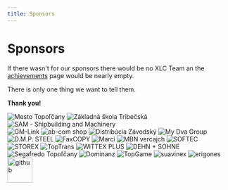 ```yaml
---
title: Sponsors
---
```


# Sponsors

If there wasn't for our sponsors there would be no XLC Team an the
[achievements](/achievements) page would be nearly empty.

There is only one thing we want to tell them.

**Thank you!**

<div id="sponsors_top">
    <img src="/img/sponsors/topolcany.jpg" alt="Mesto Topoľčany"></img>
    <img src="/img/sponsors/tribecska.png" alt="Základná škola Tribečská"></img>
    <img src="/img/sponsors/sam.png" alt="SAM - Shipbuilding and Machinery"></img>
</div>

<div id="sponsors_scroller">
    <img src="/img/sponsors/gmlink.jpg" alt="GM-Link"></img>
    <img src="/img/sponsors/abcom.jpeg" alt="ab-com shop"></img>
    <img src="/img/sponsors/zavodsky.jpg" alt="Distribúcia Závodský"></img>
    <img src="/img/sponsors/mydva.jpg" alt="My Dva Group"></img>
    <img src="/img/sponsors/dmpsteel.JPG" alt="D.M.P. STEEL"></img>
    <img src="/img/sponsors/faxcopy.jpg" alt="FaxCOPY"></img>
    <img src="/img/sponsors/marci.jpg" alt="Marci"></img>
    <img src="/img/sponsors/mbnvercajch.jpg" alt="MBN vercajch"></img>
    <img src="/img/sponsors/softec.png" alt="SOFTEC"></img>
    <img src="/img/sponsors/storex.png" alt="STOREX"></img>
    <img src="/img/sponsors/toptrans.png" alt="TopTrans"></img>
    <img src="/img/sponsors/wittexplus.JPG" alt="WITTEX PLUS"></img>
    <img src="/img/sponsors/dehnsohne.png" alt="DEHN + SOHNE"></img>
    <img src="/img/sponsors/segafredo.png" alt="Segafredo Topoľčany"></img>
    <img src="/img/sponsors/dominanz.png" alt="Dominanz"></img>
    <img src="/img/sponsors/topgame.png" alt="TopGame"></img>
    <img src="/img/sponsors/suavinex.png" alt="suavinex"></img>
    <img src="/img/sponsors/erigones.png" alt="erigones"></img>
    <img src="https://github.global.ssl.fastly.net/images/modules/logos_page/Octocat.png" alt="github" style="height: 57px;"></img>
</div>

<script src="/js/libs/imageScroller.js"></script>
<script>
    $(document).ready(function(){
        $("#sponsors_scroller").imageScroller( {
       	    direction:'left',
       	    speed:'5000'
        });
    });
</script>
